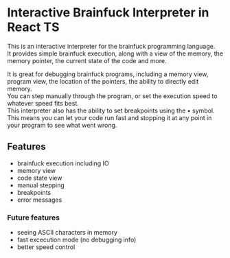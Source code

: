 # Interactive Brainfuck Interpreter in React TS

This is an interactive interpreter for the brainfuck programming language.  
It provides simple brainfuck execution, along with a view of the memory, the memory pointer, the current state of the
code and more.

It is great for debugging brainfuck programs, including a memory view, program view, the location of the pointers, the
ability to directly edit memory.  
You can step manually through the program, or set the execution speed to whatever speed fits best.   
This interpreter also has the ability to set breakpoints using the • symbol. This means you can let your code run fast and
stopping it at any point in your program to see what went wrong.

## Features
* brainfuck execution including IO
* memory view
* code state view
* manual stepping
* breakpoints
* error messages


### Future features
* seeing ASCII characters in memory
* fast excecution mode (no debugging info)
* better speed control
